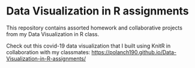 # Data Visualization in R assignments
This repository contains assorted homework and collaborative projects from my Data Visualization in R class. 

Check out this covid-19 data visualization that I built using KnitR in collaboration with my classmates: https://polanch190.github.io/Data-Visualization-in-R-assignments/